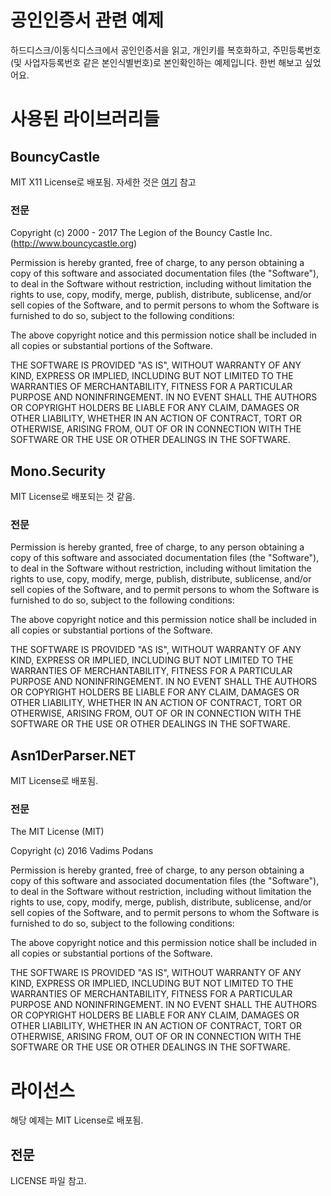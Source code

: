 # 공인인증서 관련 예제
하드디스크/이동식디스크에서 공인인증서을 읽고, 개인키를 복호화하고, 주민등록번호(및 사업자등록번호 같은 본인식별번호)로 본인확인하는 예제입니다.
한번 해보고 싶었어요.

# 사용된 라이브러리들
## BouncyCastle
MIT X11 License로 배포됨. 자세한 것은 [여기](https://www.bouncycastle.org/csharp/licence.html) 참고
### 전문
Copyright (c) 2000 - 2017 The Legion of the Bouncy Castle Inc. (http://www.bouncycastle.org)

Permission is hereby granted, free of charge, to any person obtaining a copy of this software and associated documentation files (the "Software"), to deal in the Software without restriction, including without limitation the rights to use, copy, modify, merge, publish, distribute, sublicense, and/or sell copies of the Software, and to permit persons to whom the Software is furnished to do so, subject to the following conditions:

The above copyright notice and this permission notice shall be included in all copies or substantial portions of the Software.

THE SOFTWARE IS PROVIDED "AS IS", WITHOUT WARRANTY OF ANY KIND, EXPRESS OR IMPLIED, INCLUDING BUT NOT LIMITED TO THE WARRANTIES OF MERCHANTABILITY, FITNESS FOR A PARTICULAR PURPOSE AND NONINFRINGEMENT. IN NO EVENT SHALL THE AUTHORS OR COPYRIGHT HOLDERS BE LIABLE FOR ANY CLAIM, DAMAGES OR OTHER LIABILITY, WHETHER IN AN ACTION OF CONTRACT, TORT OR OTHERWISE, ARISING FROM, OUT OF OR IN CONNECTION WITH THE SOFTWARE OR THE USE OR OTHER DEALINGS IN THE SOFTWARE. 

## Mono.Security
MIT License로 배포되는 것 같음.
### 전문
Permission is hereby granted, free of charge, to any person obtaining
a copy of this software and associated documentation files (the
"Software"), to deal in the Software without restriction, including
without limitation the rights to use, copy, modify, merge, publish,
distribute, sublicense, and/or sell copies of the Software, and to
permit persons to whom the Software is furnished to do so, subject to
the following conditions:

The above copyright notice and this permission notice shall be
included in all copies or substantial portions of the Software.

THE SOFTWARE IS PROVIDED "AS IS", WITHOUT WARRANTY OF ANY KIND,
EXPRESS OR IMPLIED, INCLUDING BUT NOT LIMITED TO THE WARRANTIES OF
MERCHANTABILITY, FITNESS FOR A PARTICULAR PURPOSE AND
NONINFRINGEMENT. IN NO EVENT SHALL THE AUTHORS OR COPYRIGHT HOLDERS BE
LIABLE FOR ANY CLAIM, DAMAGES OR OTHER LIABILITY, WHETHER IN AN ACTION
OF CONTRACT, TORT OR OTHERWISE, ARISING FROM, OUT OF OR IN CONNECTION
WITH THE SOFTWARE OR THE USE OR OTHER DEALINGS IN THE SOFTWARE.

## Asn1DerParser.NET
MIT License로 배포됨.
### 전문
The MIT License (MIT)

Copyright (c) 2016 Vadims Podans

Permission is hereby granted, free of charge, to any person obtaining a copy
of this software and associated documentation files (the "Software"), to deal
in the Software without restriction, including without limitation the rights
to use, copy, modify, merge, publish, distribute, sublicense, and/or sell
copies of the Software, and to permit persons to whom the Software is
furnished to do so, subject to the following conditions:

The above copyright notice and this permission notice shall be included in all
copies or substantial portions of the Software.

THE SOFTWARE IS PROVIDED "AS IS", WITHOUT WARRANTY OF ANY KIND, EXPRESS OR
IMPLIED, INCLUDING BUT NOT LIMITED TO THE WARRANTIES OF MERCHANTABILITY,
FITNESS FOR A PARTICULAR PURPOSE AND NONINFRINGEMENT. IN NO EVENT SHALL THE
AUTHORS OR COPYRIGHT HOLDERS BE LIABLE FOR ANY CLAIM, DAMAGES OR OTHER
LIABILITY, WHETHER IN AN ACTION OF CONTRACT, TORT OR OTHERWISE, ARISING FROM,
OUT OF OR IN CONNECTION WITH THE SOFTWARE OR THE USE OR OTHER DEALINGS IN THE
SOFTWARE.

# 라이선스
해당 예제는 MIT License로 배포됨.
## 전문
LICENSE 파일 참고.